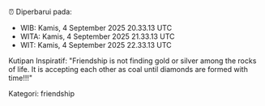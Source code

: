 ⏰ Diperbarui pada:
- WIB: Kamis, 4 September 2025 20.33.13 UTC
- WITA: Kamis, 4 September 2025 21.33.13 UTC
- WIT: Kamis, 4 September 2025 22.33.13 UTC

Kutipan Inspiratif:
"Friendship is not finding gold or silver among the rocks of life. It is accepting each other as coal until diamonds are formed with time!!!"


Kategori: friendship

